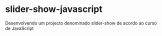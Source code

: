 # slider-show-javascript
Desenvolvendo um projecto denominado slider-show de acordo ao curso de JavaScript
